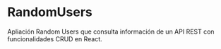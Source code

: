 # RandomUsers
Apliación Random Users que consulta información de un API REST con funcionalidades CRUD en React.
